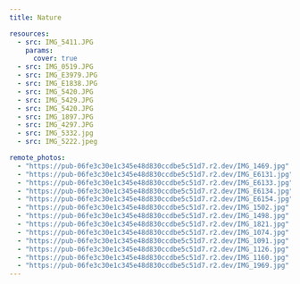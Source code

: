 ```yaml
---
title: Nature

resources:
  - src: IMG_5411.JPG
    params:
      cover: true
  - src: IMG_0519.JPG
  - src: IMG_E3979.JPG
  - src: IMG_E1838.JPG
  - src: IMG_5420.JPG
  - src: IMG_5429.JPG
  - src: IMG_5420.JPG
  - src: IMG_1897.JPG
  - src: IMG_4297.JPG
  - src: IMG_5332.jpg
  - src: IMG_5222.jpeg

remote_photos:
  - "https://pub-06fe3c30e1c345e48d830ccdbe5c51d7.r2.dev/IMG_1469.jpg"
  - "https://pub-06fe3c30e1c345e48d830ccdbe5c51d7.r2.dev/IMG_E6131.jpg"
  - "https://pub-06fe3c30e1c345e48d830ccdbe5c51d7.r2.dev/IMG_E6133.jpg"
  - "https://pub-06fe3c30e1c345e48d830ccdbe5c51d7.r2.dev/IMG_E6134.jpg"
  - "https://pub-06fe3c30e1c345e48d830ccdbe5c51d7.r2.dev/IMG_E6154.jpg"
  - "https://pub-06fe3c30e1c345e48d830ccdbe5c51d7.r2.dev/IMG_1502.jpg"
  - "https://pub-06fe3c30e1c345e48d830ccdbe5c51d7.r2.dev/IMG_1498.jpg"
  - "https://pub-06fe3c30e1c345e48d830ccdbe5c51d7.r2.dev/IMG_1821.jpg"
  - "https://pub-06fe3c30e1c345e48d830ccdbe5c51d7.r2.dev/IMG_1074.jpg"
  - "https://pub-06fe3c30e1c345e48d830ccdbe5c51d7.r2.dev/IMG_1091.jpg"
  - "https://pub-06fe3c30e1c345e48d830ccdbe5c51d7.r2.dev/IMG_1126.jpg"
  - "https://pub-06fe3c30e1c345e48d830ccdbe5c51d7.r2.dev/IMG_1160.jpg"
  - "https://pub-06fe3c30e1c345e48d830ccdbe5c51d7.r2.dev/IMG_1969.jpg"
---
```

